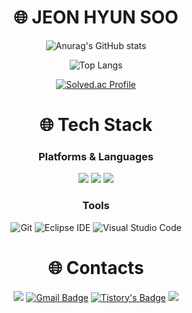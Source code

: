 <div align=center><h1>🌐 JEON HYUN SOO </h1></div>

<div align=center>

![Anurag's GitHub stats](https://github-readme-stats.vercel.app/api?username=thatgirls00&show_icons=true&theme=dark)  

![Top Langs](https://github-readme-stats.vercel.app/api/top-langs/?username=thatgirls00&layout=compact&theme=dark)

[![Solved.ac Profile](http://mazassumnida.wtf/api/v2/generate_badge?boj=wjsgustn201)](https://solved.ac/wjsgustn201/)

</div>

<div align=center><h1>🌐 Tech Stack </h1></div>

<div align=center>
  
### Platforms & Languages
  <img src="https://img.shields.io/badge/C-A8B9CC?style=flat-square&logo=C&logoColor=white"/>
  <img src="https://img.shields.io/badge/Python-3766AB?style=flat-square&logo=Python&logoColor=white"/>
  <img src="https://img.shields.io/badge/Java-2C2255?style=flat-square&logo=Eclipse IDE&logoColor=white"/>

### Tools
![Git](https://img.shields.io/badge/Git-F05032.svg?&style=for-the-badge&logo=Git&logoColor=white)
![Eclipse IDE](https://img.shields.io/badge/Eclipse%20IDE-2C2255.svg?&style=for-the-badge&logo=Eclipse%20IDE&logoColor=white)
![Visual Studio Code](https://img.shields.io/badge/Visual%20Studio%20Code-007ACC.svg?&style=for-the-badge&logo=Visual%20Studio%20Code&logoColor=white)

</div>


<div align=center>

# 🌐 Contacts
<div align=center>
  
<a href="https://www.instagram.com/thatgirls00/"><img src="https://img.shields.io/badge/Instagram-E4405F?style=flat-square&logo=Instagram&logoColor=white"/></a>
[![Gmail Badge](https://img.shields.io/badge/Gmail-d14836?style=flat-square&logo=Gmail&logoColor=white&link=mailto:wjsgustn201@gmail.com)](mailto:wjsgustn201@gmail.com)
[![Tistory's Badge](https://github-readme-tistory-card.vercel.app/api/badge?name=Tistory)](https://firstprep.tistory.com/)
<a href="https://firstprep.tistory.com/">
  <img src="https://img.shields.io/badge/blog-181717?style=for-the-badge&logo=tistory&logoColor=ffffff">

</div>

</div>
